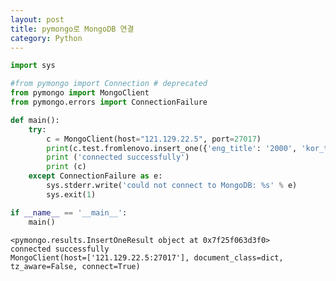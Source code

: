 ```yaml
---
layout: post
title: pymongo로 MongoDB 연결
category: Python
---
```



```python
import sys

#from pymongo import Connection # deprecated
from pymongo import MongoClient
from pymongo.errors import ConnectionFailure
```


```python
def main():
    try:
        c = MongoClient(host="121.129.22.5", port=27017)
        print(c.test.fromlenovo.insert_one({'eng_title': '2000', 'kor_title': 'fadfasdfsadf', 'movie_id': 11111}))
        print ('connected successfully')
        print (c)
    except ConnectionFailure as e:
        sys.stderr.write('could not connect to MongoDB: %s' % e)
        sys.exit(1)

if __name__ == '__main__':
    main()
```

    <pymongo.results.InsertOneResult object at 0x7f25f063d3f0>
    connected successfully
    MongoClient(host=['121.129.22.5:27017'], document_class=dict, tz_aware=False, connect=True)
